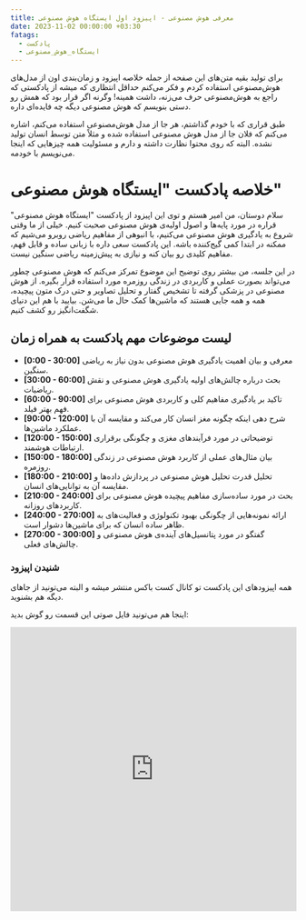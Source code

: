 ```yaml
---
title: معرفی هوش مصنوعی - اپیزود اول ایستگاه هوش مصنوعی
date: 2023-11-02 00:00:00 +03:30
fatags:
  - پادکست
  - ایستگاه_هوش_مصنوعی
---
```


برای تولید بقیه متن‌های این صفحه از جمله خلاصه اپیزود و زمان‌بندی اون از مدل‌های هوش‌مصنوعی استفاده کردم و فکر می‌کنم حداقل انتظاری که میشه از پادکستی که راجع به هوش‌مصنوعی حرف می‌زنه، داشت همینه! وگرنه اگر قرار بود که همش رو دستی بنویسم که هوش مصنوعی دیگه چه فایده‌ای داره. 

 طبق قراری که با خودم گذاشتم، هر جا از مدل هوش‌مصنوعی استفاده می‌کنم، اشاره می‌کنم که فلان جا از مدل‌ هوش مصنوعی استفاده شده و مثلاً متن توسط انسان تولید نشده. البته که روی محتوا نظارت داشته و دارم و مسئولیت همه چیزهایی که اینجا می‌نویسم با خودمه. 

# خلاصه پادکست "ایستگاه هوش مصنوعی"

سلام دوستان، من امیر هستم و توی این اپیزود از پادکست "ایستگاه هوش مصنوعی" قراره در مورد پایه‌ها و اصول اولیه‌ی هوش مصنوعی صحبت کنیم. خیلی از ما وقتی شروع به یادگیری هوش مصنوعی می‌کنیم، با انبوهی از مفاهیم ریاضی روبرو می‌شیم که ممکنه در ابتدا کمی گیج‌کننده باشه. این پادکست سعی داره با زبانی ساده و قابل فهم، مفاهیم کلیدی رو بیان کنه و نیازی به پیش‌زمینه ریاضی سنگین نیست.

در این جلسه، من بیشتر روی توضیح این موضوع تمرکز می‌کنم که هوش مصنوعی چطور می‌تواند بصورت عملی و کاربردی در زندگی روزمره مورد استفاده قرار بگیره. از هوش مصنوعی در پزشکی گرفته تا تشخیص گفتار و تحلیل تصاویر و حتی درک متون پیچیده، همه و همه جایی هستند که ماشین‌ها کمک حال ما می‌شن. بیایید با هم این دنیای شگفت‌انگیز رو کشف کنیم.

## لیست موضوعات مهم پادکست به همراه زمان

- **[0:00 - 30:00]** معرفی و بیان اهمیت یادگیری هوش مصنوعی بدون نیاز به ریاضی سنگین.
- **[30:00 - 60:00]** بحث درباره چالش‌های اولیه یادگیری هوش مصنوعی و نقش ریاضیات.
- **[60:00 - 90:00]** تاکید بر یادگیری مفاهیم کلی و کاربردی هوش مصنوعی برای فهم بهتر فیلد.
- **[90:00 - 120:00]** شرح دهی اینکه چگونه مغز انسان کار می‌کند و مقایسه آن با عملکرد ماشین‌ها.
- **[120:00 - 150:00]** توضیحاتی در مورد فرآیندهای مغزی و چگونگی برقراری ارتباطات هوشمند.
- **[150:00 - 180:00]** بیان مثال‌های عملی از کاربرد هوش مصنوعی در زندگی روزمره.
- **[180:00 - 210:00]** تحلیل قدرت تحلیل هوش مصنوعی در پردازش داده‌ها و مقایسه آن به توانایی‌های انسان.
- **[210:00 - 240:00]** بحث در مورد ساده‌سازی مفاهیم پیچیده هوش مصنوعی برای کاربردهای روزانه.
- **[240:00 - 270:00]** ارائه نمونه‌هایی از چگونگی بهبود تکنولوژی و فعالیت‌های به ظاهر ساده انسان که برای ماشین‌ها دشوار است.
- **[270:00 - 300:00]** گفتگو در مورد پتانسیل‌های آینده‌ی هوش مصنوعی و چالش‌های فعلی.


### شنیدن  اپیزود
همه اپیزودهای این پادکست تو کانال کست باکس منتشر میشه و البته می‌تونید از جاهای دیگه هم بشنوید. 

اینجا هم می‌تونید فایل صوتی این قسمت رو گوش بدید:

<iframe src="https://castbox.fm/app/castbox/player/id5618013/id641737503?v=8.22.11&autoplay=0" frameborder="0" width="100%" height="500"></iframe>
